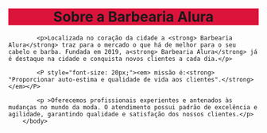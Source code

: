 <!DOCTYPE html>
<html lang="pt-br">  
        <head>
            <meta charset="UTF-8">
            <title>Barbearia Alura</title>
            <link rel="styleheet" href="style.css">
            <style>
                p {text-align: center;}
            </style>
        </head>
        <body>
            <h1 style="text-align: center;background-color: crimson;">Sobre a Barbearia Alura</h1>

            <p>Localizada no coração da cidade a <strong> Barbearia Alura</strong> traz para o mercado o que há de melhor para o seu cabelo e barba. Fundada em 2019, a<strong> Barbearia Alura</strong> já é destaque na cidade e conquista novos clientes a cada dia.</p>
        
            <P style="font-size: 20px;"><em> missão é:<strong> "Proporcionar auto-estima e qualidade de vida aos clientes".</strong></em></P>
        
            <p >Oferecemos profissionais experientes e antenados às mudanças no mundo da moda. O atendimento possui padrão de excelência e agilidade, garantindo qualidade e satisfação dos nossos clientes.</p>
        </body>
</html>

